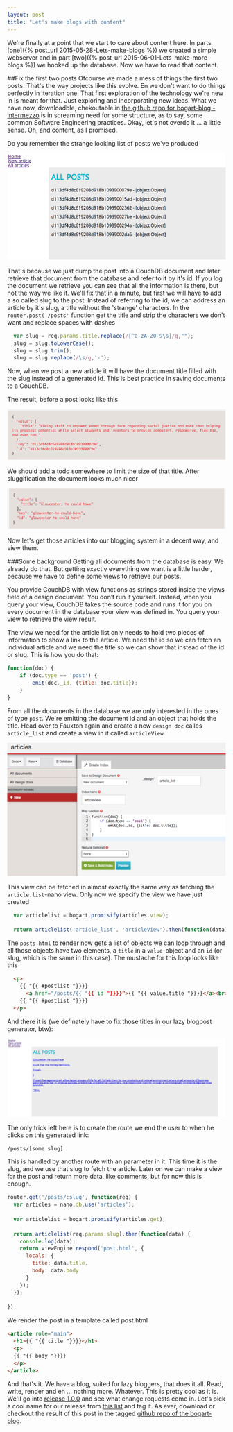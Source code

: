 ```yaml
---
layout: post
title: "Let's make blogs with content"
---
```

We're finally at a point that we start to care about content here. In parts [one]({% post_url 2015-05-28-Lets-make-blogs %}) we created a simple webserver and in part [two]({% post_url 2015-06-01-Lets-make-more-blogs %}) we hooked up the database. Now we have to read that content.

##Fix the first two posts
Ofcourse we made a mess of things the first two posts. That's the way projects like this evolve. En we don't want to do things perfectly in iteration one. That first exploration of the technology we're new in is meant for that. Just exploring and incorporating new ideas. What we have now, downloadble, chekoutable in [the github repo for bogart-blog - intermezzo](https://github.com/tuvokki/bogart-blog/releases/tag/intermezzo) is in screaming need for some structure, as to say, some common Software Engineering practices. Okay, let's not overdo it ... a little sense. Oh, and content, as I promised.

Do you remember the strange looking list of posts we've produced

![It will look something like this](/images/posts/object-allposts.png)

That's because we just dump the post into a CouchDB document and later retrieve that document from the database and refer to it by it's id. If you log the document we retrieve you can see that all the information is there, but not the way we like it. We'll fix that in a minute, but first we will have to add a so called slug to the post. Instead of referring to the id, we can address an article by it's slug, a title without the 'strange' characters. In the `router.post('/posts'` function get the title and strip the characters we don't want and replace spaces with dashes

```javascript
  var slug = req.params.title.replace(/[^a-zA-Z0-9\s]/g,"");
  slug = slug.toLowerCase();
  slug = slug.trim();
  slug = slug.replace(/\s/g,'-');
```

Now, when we post a new article it will have the document title filled with the slug instead of a generated id. This is best practice in saving documents to a CouchDB.

The result, before a post looks like this

![before sluggification](/images/posts/before-sluggification.png)

We should add a todo somewhere to limit the size of that title. After sluggification the document looks much nicer

![after sluggification](/images/posts/after-sluggification.png)

Now let's get those articles into our blogging system in a decent way, and view them.

###Some background
Getting all documents from the database is easy. We already do that. But getting exactly everything we want is a little harder, because we have to define some views to retrieve our posts.

You provide CouchDB with view functions as strings stored inside the views field of a design document. You don’t run it yourself. Instead, when you query your view, CouchDB takes the source code and runs it for you on every document in the database your view was defined in. You query your view to retrieve the view result.

The view we need for the article list only needs to hold two pieces of information to show a link to the article. We need the id so we can fetch an individual article and we need the title so we can show that instead of the id or slug. This is how you do that:

```javascript
function(doc) {
    if (doc.type == 'post') {
        emit(doc._id, {title: doc.title});
    }
}
```

From all the documents in the database we are only interested in the ones of type `post`. We're emitting the document id and an object that holds the title. Head over to Fauxton again and create a new `design doc` calles `article_list` and create a view in it called `articleView`

![Create a new articleView in a design doc](/images/posts/new-design-doc.png)

This view can be fetched in almost exactly the same way as fetching the `article.list`-nano view. Only now we specify the view we have just created

```javascript
  var articlelist = bogart.promisify(articles.view);

  return articlelist('article_list', 'articleView').then(function(data) {
```

The `posts.html` to render now gets a list of objects we can loop through and all those objects have two elements, a `title` in a `value`-object and an `id` (or slug, which is the same in this case). The mustache for this loop looks like this

```html
  <p>
    {{ "{{ #postlist "}}}}
      <a href="/posts/{{ "{{ id "}}}}">{{ "{{ value.title "}}}}</a><br>
    {{ "{{ #postlist "}}}}
  </p>
```

And there it is (we definately have to fix those titles in our lazy blogpost generator, btw):

![Article view rendered](/images/posts/the-article-view-in-action.png)

The only trick left here is to create the route we end the user to when he clicks on this generated link:

```
/posts/[some slug]
```

This is handled by another route with an parameter in it. This time it is the slug, and we use that slug to fetch the article. Later on we can make a view for the post and return more data, like comments, but for now this is enough.

```javascript
router.get('/posts/:slug', function(req) {
  var articles = nano.db.use('articles');

  var articlelist = bogart.promisify(articles.get);

  return articlelist(req.params.slug).then(function(data) {
    console.log(data);
    return viewEngine.respond('post.html', {
      locals: {
        title: data.title,
        body: data.body
      }
    });
  });

});
```

We render the post in a template called post.html

```html
<article role="main">
  <h1>{{ "{{ title "}}}}</h1>
  <p>
  {{ "{{ body "}}}}
  </p>
</article>
```

And that's it. We have a blog, suited for lazy bloggers, that does it all. Read, write, render and eh ... nothing more. Whatever. This is pretty cool as it is. We'll go into [release 1.0.0](https://github.com/tuvokki/bogart-blog/releases/tag/v1.0.0) and see what change requests come in. Let's pick a cool name for our release from [this list](http://www.thenervousbreakdown.com/sbeaudoin/2010/05/22-worst-band-names/) and tag it. As ever, download or checkout the result of this post in the tagged [github repo of the bogart-blog](https://github.com/tuvokki/bogart-blog/tree/v1.0.0).